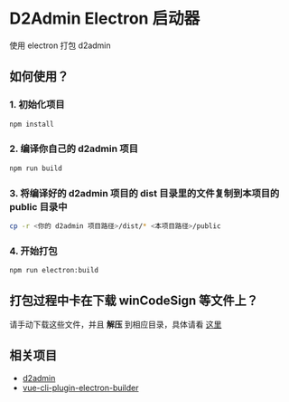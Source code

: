 # D2Admin Electron 启动器

使用 electron 打包 d2admin

## 如何使用？

### 1. 初始化项目

```bash
npm install
```

### 2. 编译**你自己**的 d2admin 项目

```bash
npm run build
```

### 3. 将编译好的 d2admin 项目的 dist 目录里的文件复制到本项目的 public 目录中

```bash
cp -r <你的 d2admin 项目路径>/dist/* <本项目路径>/public
```

### 4. 开始打包

```bash
npm run electron:build
```

## 打包过程中卡在下载 winCodeSign 等文件上？

请手动下载这些文件，并且 **解压** 到相应目录，具体请看 [这里](https://github.com/electron-userland/electron-builder/issues/1859)

## 相关项目

* [d2admin](https://d2.pub/zh/doc/d2-admin/)
* [vue-cli-plugin-electron-builder](https://nklayman.github.io/vue-cli-plugin-electron-builder/)
